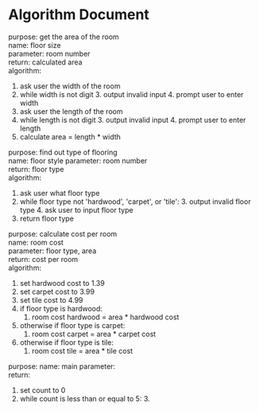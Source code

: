 # Algorithm Document

purpose: get the area of the room  
name: floor size   
parameter: room number  
return: calculated area  
algorithm:
1. ask user the width of the room
2. while width is not digit
   3. output invalid input
   4. prompt user to enter width
2. ask user the length of the room
2. while length is not digit
   3. output invalid input
   4. prompt user to enter length
2. calculate area = length * width

purpose: find out type of flooring  
name: floor style
parameter: room number  
return: floor type  
algorithm:
1. ask user what floor type
2. while floor type not 'hardwood', 'carpet', or 'tile':
   3. output invalid floor type
   4. ask user to input floor type
3. return floor type 

purpose: calculate cost per room  
name: room cost  
parameter: floor type, area   
return: cost per room  
algorithm:  
1. set hardwood cost to 1.39
2. set carpet cost to 3.99
3. set tile cost to 4.99
4. if floor type is hardwood:
   1. room cost hardwood = area * hardwood cost 
5. otherwise if floor type is carpet:
   1. room cost carpet = area * carpet cost
6. otherwise if floor type is tile:
   1. room cost tile = area * tile cost

purpose: 
name: main
parameter:  
return: 
1. set count to 0
2. while count is less than or equal to 5:
   3. 
